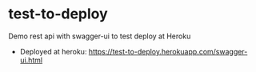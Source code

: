 # test-to-deploy
Demo rest api with swagger-ui to test deploy at Heroku 

- Deployed at heroku: https://test-to-deploy.herokuapp.com/swagger-ui.html


